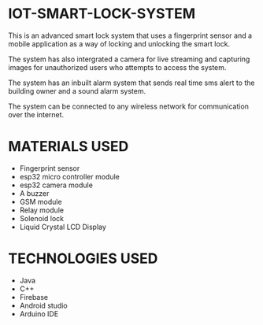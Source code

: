 # IOT-SMART-LOCK-SYSTEM

This is an advanced smart lock system that uses a fingerprint sensor
and a mobile application as a way of locking and unlocking the smart
lock. 

The system has also intergrated a camera for live streaming and capturing 
images for unauthorized users who attempts to access the system.

The system has an inbuilt alarm system that sends real time sms alert to the building 
owner and a sound alarm system.

The system can be connected to any wireless network for communication over the internet.

# MATERIALS USED
- Fingerprint sensor
- esp32 micro controller module
- esp32 camera module
- A buzzer
- GSM module
- Relay module
- Solenoid lock
- Liquid Crystal LCD Display
# TECHNOLOGIES USED
- Java
- C++
- Firebase
- Android studio
- Arduino IDE

